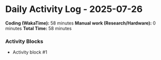 # Daily Activity Log - 2025-07-26

**Coding (WakaTime):** 58 minutes
**Manual work (Research/Hardware):** 0 minutes
**Total Time:** 58 minutes

### Activity Blocks
- Activity block #1
